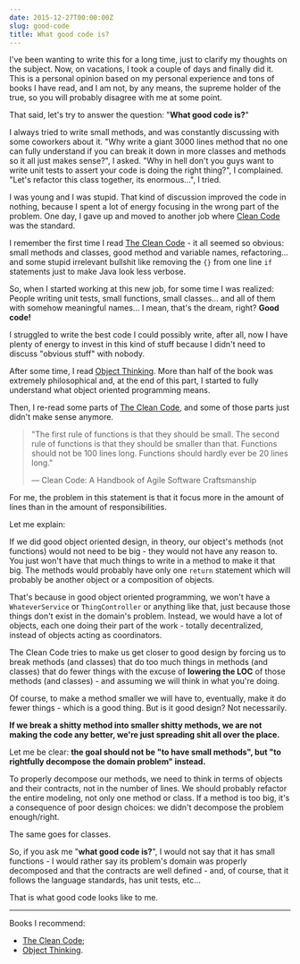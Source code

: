 ```yaml
---
date: 2015-12-27T00:00:00Z
slug: good-code
title: What good code is?
---
```


I've been wanting to write this for a long time, just to clarify my thoughts on the subject. Now, on vacations, I took a couple of days and finally did it. This is a personal opinion based on my personal experience and tons of books I have read, and I am not, by any means, the supreme holder of the true, so you will probably disagree with me at some point.

That said, let's try to answer the question: "**What good code is?**"

I always tried to write small methods, and was constantly discussing with some coworkers about it. "Why write a giant 3000 lines method that no one can fully understand if you can break it down in more classes and methods so it all just makes sense?", I asked. "Why in hell don't you guys want to write unit tests to assert your code is doing the right thing?", I complained. "Let's refactor this class together, its enormous...", I tried.

I was young and I was stupid. That kind of discussion improved the code in nothing, because I spent a lot of energy focusing in the wrong part of the problem. One day, I gave up and moved to another job where [Clean Code][1] was the standard.

I remember the first time I read [The Clean Code][1] - it all seemed so obvious: small methods and classes, good method and variable names, refactoring... and some stupid irrelevant bullshit like removing the `{}` from one line `if` statements just to make Java look less verbose.

So, when I started working at this new job, for some time I was realized: People writing unit tests, small functions, small classes... and all of them with somehow meaningful names... I mean, that's the dream, right? **Good code!**

I struggled to write the best code I could possibly write, after all, now I have plenty of energy to invest in this kind of stuff because I didn't need to discuss "obvious stuff" with nobody.

After some time, I read [Object Thinking][2]. More than half of the book was extremely philosophical and, at the end of this part, I started to fully understand what object oriented programming means.

Then, I re-read some parts of [The Clean Code][1], and some of those parts just didn't make sense anymore.

> "The first rule of functions is that they should be small. The second rule of functions is that they should be smaller than that. Functions should not be 100 lines long. Functions should hardly ever be 20 lines long."
>
> — Clean Code: A Handbook of Agile Software Craftsmanship

For me, the problem in this statement is that it focus more in the amount of lines than in the amount of responsibilities.

Let me explain:

If we did good object oriented design, in theory, our object's methods (not functions) would not need to be big - they would not have any reason to. You just won't have that much things to write in a method to make it that big. The methods would probably have only one `return` statement which will probably be another object or a composition of objects.

That's because in good object oriented programming, we won't have a `WhateverService` or `ThingController` or anything like that, just because those things don't exist in the domain's problem. Instead, we would have a lot of objects, each one doing their part of the work - totally decentralized, instead of objects acting as coordinators.

The Clean Code tries to make us get closer to good design by forcing us to break methods (and classes) that do too much things in methods (and classes) that do fewer things with the excuse of **lowering the LOC** of those methods (and classes) - and assuming we will think in what you're doing.

Of course, to make a method smaller we will have to, eventually, make it do fewer things - which is a good thing. But is it good design? Not necessarily.

**If we break a shitty method into smaller shitty methods, we are not making the code any better, we're just spreading shit all over the place.**

Let me be clear: **the goal should not be "to have small methods", but "to rightfully decompose the domain problem" instead.**

To properly decompose our methods, we need to think in terms of objects and their contracts, not in the number of lines. We should probably refactor the entire modeling, not only one method or class. If a method is too big, it's a consequence of poor design choices: we didn't decompose the problem enough/right.

The same goes for classes.

So, if you ask me "**what good code is?**", I would not say that it has small functions - I would rather say its problem's domain was properly decomposed and that the contracts are well defined - and, of course, that it follows the language standards, has unit tests, etc...

That is what good code looks like to me.

---

Books I recommend:

- [The Clean Code][1];
- [Object Thinking][2].

[1]: http://amzn.to/1O6J19h
[2]: http://amzn.to/1Yuyf3h
